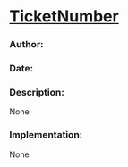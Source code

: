 # [TicketNumber](Ticket_Link)
### Author: 
### Date: 

### Description: 
None

### Implementation: 
None